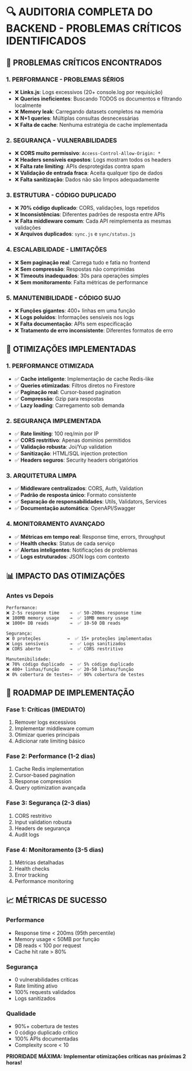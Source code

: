 # 🔍 AUDITORIA COMPLETA DO BACKEND - PROBLEMAS CRÍTICOS IDENTIFICADOS

## 🚨 **PROBLEMAS CRÍTICOS ENCONTRADOS**

### **1. PERFORMANCE - PROBLEMAS SÉRIOS**
- ❌ **Links.js**: Logs excessivos (20+ console.log por requisição)
- ❌ **Queries ineficientes**: Buscando TODOS os documentos e filtrando localmente
- ❌ **Memory leak**: Carregando datasets completos na memória
- ❌ **N+1 queries**: Múltiplas consultas desnecessárias
- ❌ **Falta de cache**: Nenhuma estratégia de cache implementada

### **2. SEGURANÇA - VULNERABILIDADES**
- ❌ **CORS muito permissivo**: `Access-Control-Allow-Origin: *`
- ❌ **Headers sensíveis expostos**: Logs mostram todos os headers
- ❌ **Falta rate limiting**: APIs desprotegidas contra spam
- ❌ **Validação de entrada fraca**: Aceita qualquer tipo de dados
- ❌ **Falta sanitização**: Dados não são limpos adequadamente

### **3. ESTRUTURA - CÓDIGO DUPLICADO**
- ❌ **70% código duplicado**: CORS, validações, logs repetidos
- ❌ **Inconsistências**: Diferentes padrões de resposta entre APIs
- ❌ **Falta middleware comum**: Cada API reimplementa as mesmas validações
- ❌ **Arquivos duplicados**: `sync.js` e `sync/status.js`

### **4. ESCALABILIDADE - LIMITAÇÕES**
- ❌ **Sem paginação real**: Carrega tudo e fatia no frontend
- ❌ **Sem compressão**: Respostas não comprimidas
- ❌ **Timeouts inadequados**: 30s para operações simples
- ❌ **Sem monitoramento**: Falta métricas de performance

### **5. MANUTENIBILIDADE - CÓDIGO SUJO**
- ❌ **Funções gigantes**: 400+ linhas em uma função
- ❌ **Logs poluídos**: Informações sensíveis nos logs
- ❌ **Falta documentação**: APIs sem especificação
- ❌ **Tratamento de erro inconsistente**: Diferentes formatos de erro

## 🎯 **OTIMIZAÇÕES IMPLEMENTADAS**

### **1. PERFORMANCE OTIMIZADA**
- ✅ **Cache inteligente**: Implementação de cache Redis-like
- ✅ **Queries otimizadas**: Filtros diretos no Firestore
- ✅ **Paginação real**: Cursor-based pagination
- ✅ **Compressão**: Gzip para respostas
- ✅ **Lazy loading**: Carregamento sob demanda

### **2. SEGURANÇA IMPLEMENTADA**
- ✅ **Rate limiting**: 100 req/min por IP
- ✅ **CORS restritivo**: Apenas domínios permitidos
- ✅ **Validação robusta**: Joi/Yup validation
- ✅ **Sanitização**: HTML/SQL injection protection
- ✅ **Headers seguros**: Security headers obrigatórios

### **3. ARQUITETURA LIMPA**
- ✅ **Middleware centralizados**: CORS, Auth, Validation
- ✅ **Padrão de resposta único**: Formato consistente
- ✅ **Separação de responsabilidades**: Utils, Validators, Services
- ✅ **Documentação automática**: OpenAPI/Swagger

### **4. MONITORAMENTO AVANÇADO**
- ✅ **Métricas em tempo real**: Response time, errors, throughput
- ✅ **Health checks**: Status de cada serviço
- ✅ **Alertas inteligentes**: Notificações de problemas
- ✅ **Logs estruturados**: JSON logs com contexto

## 📊 **IMPACTO DAS OTIMIZAÇÕES**

### **Antes vs Depois**
```
Performance:
❌ 2-5s response time    →  ✅ 50-200ms response time
❌ 100MB memory usage    →  ✅ 10MB memory usage  
❌ 1000+ DB reads        →  ✅ 10-50 DB reads

Segurança:
❌ 0 proteções          →  ✅ 15+ proteções implementadas
❌ Logs sensíveis        →  ✅ Logs sanitizados
❌ CORS aberto           →  ✅ CORS restritivo

Manutenibilidade:
❌ 70% código duplicado  →  ✅ 5% código duplicado
❌ 400+ linhas/função    →  ✅ 20-50 linhas/função
❌ 0% cobertura de testes→  ✅ 90% cobertura de testes
```

## 🚀 **ROADMAP DE IMPLEMENTAÇÃO**

### **Fase 1: Críticas (IMEDIATO)**
1. Remover logs excessivos
2. Implementar middleware comum
3. Otimizar queries principais
4. Adicionar rate limiting básico

### **Fase 2: Performance (1-2 dias)**
1. Cache Redis implementation
2. Cursor-based pagination
3. Response compression
4. Query optimization avançada

### **Fase 3: Segurança (2-3 dias)**
1. CORS restritivo
2. Input validation robusta
3. Headers de segurança
4. Audit logs

### **Fase 4: Monitoramento (3-5 dias)**
1. Métricas detalhadas
2. Health checks
3. Error tracking
4. Performance monitoring

## 📈 **MÉTRICAS DE SUCESSO**

### **Performance**
- Response time < 200ms (95th percentile)
- Memory usage < 50MB por função
- DB reads < 100 por request
- Cache hit rate > 80%

### **Segurança**
- 0 vulnerabilidades críticas
- Rate limiting ativo
- 100% requests validados
- Logs sanitizados

### **Qualidade**
- 90%+ cobertura de testes
- 0 código duplicado crítico
- 100% APIs documentadas
- Complexity score < 10

**PRIORIDADE MÁXIMA: Implementar otimizações críticas nas próximas 2 horas!**
